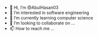- 👋 Hi, I’m @AbulHasan03
- 👀 I’m interested in software engineering
- 🌱 I’m currently learning computer science
- 💞️ I’m looking to collaborate on ...
- 📫 How to reach me ...

<!---
AbulHasan03/AbulHasan03 is a ✨ special ✨ repository because its `README.md` (this file) appears on your GitHub profile.
You can click the Preview link to take a look at your changes.
--->
